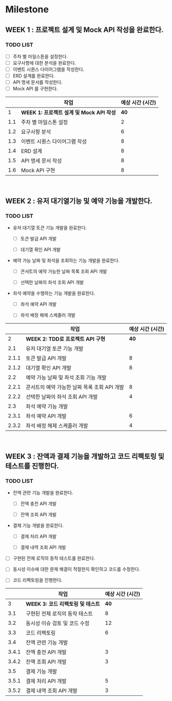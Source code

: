 # Milestone

## WEEK 1 : 프로젝트 설계 및 Mock API 작성을 완료한다.

### TODO LIST

- [ ] 주차 별 마일스톤을 설정한다.
- [ ] 요구사항에 대한 분석을 완료한다.
- [ ] 이벤트 시퀀스 다이어그램을 작성한다.
- [ ] ERD 설계를 완료한다.
- [ ] API 명세 문서를 작성한다.
- [ ] Mock API 를 구현한다.

|     | 작업 | 예상 시간 (시간) |
|-----|------|----------------|
| 1   | **WEEK 1: 프로젝트 설계 및 Mock API 작성** | **40** |
| 1.1 | 주차 별 마일스톤 설정 | 2 |
| 1.2 | 요구사항 분석 | 6 |
| 1.3 | 이벤트 시퀀스 다이어그램 작성 | 8 |
| 1.4 | ERD 설계 | 8 |
| 1.5 | API 명세 문서 작성 | 8 |
| 1.6 | Mock API 구현 | 8 |

<br>

## WEEK 2 : 유저 대기열기능 및 예약 기능을 개발한다.

### TODO LIST
- 유저 대기열 토큰 기능 개발을 완료한다.
  - [ ] 토큰 발급 API 개발
  - [ ] 대기열 확인 API 개발


- 예약 가능 날짜 및 좌석을 조회하는 기능 개발을 완료한다.
  - [ ] 콘서트의 예약 가능한 날짜 목록 조회 API 개발
  - [ ] 선택한 날짜의 좌석 조회 API 개발


- 좌석 예약을 수행하는 기능 개발을 완료한다.
  - [ ] 좌석 예약 API 개발
  - [ ] 좌석 배정 해제 스케줄러 개발


|  | 작업 | 예상 시간 (시간) |
|--|------|------------|
| 2 | **WEEK 2: TDD로 프로젝트 API 구현** | **40**     |
| 2.1 | 유저 대기열 토큰 기능 개발 |            |
| 2.1.1 | 토큰 발급 API 개발 | 8          |
| 2.1.2 | 대기열 확인 API 개발 | 8          |
| 2.2 | 예약 가능 날짜 및 좌석 조회 기능 개발 |            |
| 2.2.1 | 콘서트의 예약 가능한 날짜 목록 조회 API 개발 | 8          |
| 2.2.2 | 선택한 날짜의 좌석 조회 API 개발 | 4          |
| 2.3 | 좌석 예약 기능 개발 |            |
| 2.3.1 | 좌석 예약 API 개발 | 6          |
| 2.3.2 | 좌석 배정 해제 스케줄러 개발 | 4          |

<br>

## WEEK 3 : 잔액과 결제 기능을 개발하고 코드 리팩토링 및 테스트를 진행한다.

### TODO LIST
- 잔액 관련 기능 개발을 완료한다.
  - [ ] 잔액 충전 API 개발
  - [ ] 잔액 조회 API 개발


- 결제 기능 개발을 완료한다.
  - [ ] 결제 처리 API 개발
  - [ ] 결제 내역 조회 API 개발


- [ ] 구현된 전체 로직의 동작 테스트를 완료한다.


- [ ] 동시성 이슈에 대한 문제 해결이 적절한지 확인하고 코드를 수정한다.


- [ ] 코드 리펙토링을 진행한다.

|    | 작업 | 예상 시간 (시간) |
|----|------|------------|
| 3  | **WEEK 3: 코드 리팩토링 및 테스트** | **40**     |
| 3.1 | 구현된 전체 로직의 동작 테스트 | 8          |
| 3.2 | 동시성 이슈 검토 및 코드 수정 | 12         |
| 3.3 | 코드 리팩토링 | 6          |
| 3.4 | 잔액 관련 기능 개발 |            |
| 3.4.1 | 잔액 충전 API 개발 | 3          |
| 3.4.2 | 잔액 조회 API 개발 | 3          |
| 3.5 | 결제 기능 개발 |            |
| 3.5.1 | 결제 처리 API 개발 | 5          |
| 3.5.2 | 결제 내역 조회 API 개발 | 3          |